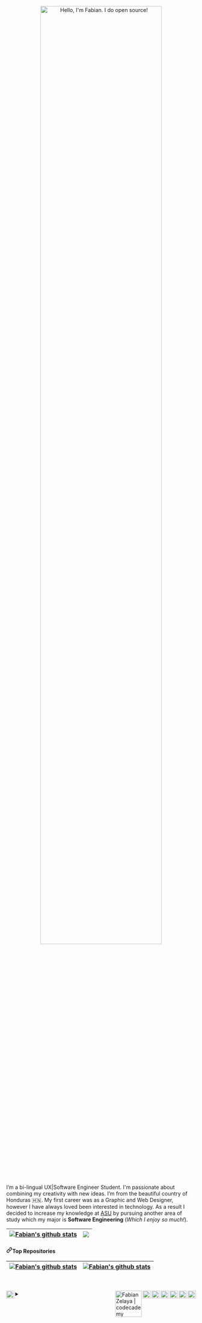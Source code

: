 <article class="markdown-body entry-content container-lg f5" itemprop="text"><p align="center" dir="auto"><a href="https://fabianzelaya.myportfolio.com" rel="nofollow"><img width="80%" alt="Hello, I'm Fabian. I do open source!" src="https://ucarecdn.com/6084e462-6626-4b76-a5db-baaa85980279/Hi_mac.png" style="max-width: 100%;"></a></p>

I’m a bi-lingual UX|Software Engineer Student. I'm passionate about combining my creativity with new ideas. I’m from the beautiful country of Honduras :honduras:. My first career was as a Graphic and Web Designer, however I have always loved been interested in technology. As a result I decided to increase my knowledge at [ASU](https://engineering.asu.edu/) by pursuing another area of study which my major is **Software Engineering** (_Which I enjoy so much!_).


<table>
<thead>
<tr>
<th><a href="https://github.com/fabianzelaya/github-readme-stats"><img align="center" src="https://github-readme-stats.vercel.app/api?username=fabianzelaya&amp;show_icons=true&amp;theme=dark#gh-dark-mode-only&amp;include_all_commits=true&amp;theme=buefy&amp;hide_border=true" alt="Fabian's github stats" data-canonical-src="https://github-readme-stats.vercel.app/api?username=fabianzelaya&amp;show_icons=true&amp;theme=dark#gh-dark-mode-only&amp;include_all_commits=true&amp;theme=buefy&amp;hide_border=true" style="max-width: 100%;"></a></th>

<th><a href="https://github.com/fabianzelaya/github-readme-stats"><img align="center" src="https://github-readme-stats.vercel.app/api/top-langs/?username=fabianzelaya&amp;layout=compact&amp;theme=dark#gh-dark-mode-only" data-canonical-src="https://github-readme-stats.vercel.app/api/pin/?username=fabianzelaya&amp;repo=HelloWorld-FZ&amp;theme=dark#gh-dark-mode-only&amp;hide_border=true" style="max-width: 100%;"></a></th>
</tr>
</thead>
</table>

<h4 dir="auto"><a id="user-content-top-repositories" class="anchor" aria-hidden="true" href="#top-repositories"><svg class="octicon octicon-link" viewBox="0 0 16 16" version="1.1" width="16" height="16" aria-hidden="true"><path fill-rule="evenodd" d="M7.775 3.275a.75.75 0 001.06 1.06l1.25-1.25a2 2 0 112.83 2.83l-2.5 2.5a2 2 0 01-2.83 0 .75.75 0 00-1.06 1.06 3.5 3.5 0 004.95 0l2.5-2.5a3.5 3.5 0 00-4.95-4.95l-1.25 1.25zm-4.69 9.64a2 2 0 010-2.83l2.5-2.5a2 2 0 012.83 0 .75.75 0 001.06-1.06 3.5 3.5 0 00-4.95 0l-2.5 2.5a3.5 3.5 0 004.95 4.95l1.25-1.25a.75.75 0 00-1.06-1.06l-1.25 1.25a2 2 0 01-2.83 0z"></path></svg></a>Top Repositories</h4>

<table>
<thead>
<tr>
<th><a href="https://github.com/fabianzelaya/HelloWorld-FZ"><img align="center" src="https://github-readme-stats.vercel.app/api/pin/?username=fabianzelaya&amp;repo=HelloWorld-FZ&amp;theme=dark#gh-dark-mode-only&amp;include_all_commits=true&amp;theme=buefy&amp;hide_border=true" alt="Fabian's github stats" data-canonical-src="https://github-readme-stats.vercel.app/api?username=fabianzelaya&amp;show_icons=true&amp;theme=dark#gh-dark-mode-only&amp;include_all_commits=true&amp;theme=buefy&amp;hide_border=true" style="max-width: 100%;"></a></th>

<th><a href="https://github.com/fabianzelaya/webdesign-FZ"><img align="center" src="https://github-readme-stats.vercel.app/api/pin/?username=fabianzelaya&amp;repo=webdesign-FZ&amp;theme=dark#gh-dark-mode-only&amp;include_all_commits=true&amp;theme=buefy&amp;hide_border=true" alt="Fabian's github stats" data-canonical-src="https://github-readme-stats.vercel.app/api/pin/?username=fabianzelaya&amp;repo=webdesign-FZ&amp;theme=dark#gh-dark-mode-only&amp;include_all_commits=true&amp;theme=buefy&amp;hide_border=true" style="max-width: 100%;"></a></th>
</tr>
</thead>
</table>
<!--
[![Readme Card](https://github-readme-stats.vercel.app/api/pin/?username=fabianzelaya&repo=HelloWorld-FZ&theme=dark#gh-dark-mode-only)](https://github.com/fabianzelaya/HelloWorld-FZ)-->

<!--
[![Readme Card](https://github-readme-stats.vercel.app/api/pin/?username=fabianzelaya&repo=webdesign-FZ&theme=dark#gh-dark-mode-only)](https://github.com/fabianzelaya/webdesign-FZ)-->

<br>
<br>
<a href="https://twitter.com/fabianzelayahn" rel="nofollow">
  <img align="right" alt="Fabian Zelaya | Twitter" width="21px" src="https://ucarecdn.com/81798c30-ee03-47a8-8cdc-d4a1187a698c/twitter.svg" style="max-width: 100%;">
</a>

<a href="https://www.linkedin.com/in/fabianzelaya/" rel="nofollow">
  <img align="right" alt="Fabian Zelaya | LinkedIn" width="21px" src="https://ucarecdn.com/51dfc8c0-c586-452c-b34f-e77b1ce03007/LinkedIn_logo.png" style="max-width: 100%;">
</a>

<a href="https://www.tiktok.com/@fabian.zelayahn" rel="nofollow">
  <img align="right" alt="Fabian Zelaya | TikTok" width="21px" src="https://ucarecdn.com/0c3afb9a-3686-455b-b751-3c19a783ea19/tiktoklogo.svg" style="max-width: 100%;">
</a>

<a href="https://www.instagram.com/fabianzelayahn/" rel="nofollow">
  <img align="right" alt="Fabian Zelaya | Instagram" width="21px" src="https://ucarecdn.com/30cb85c5-ceca-47d0-aa88-aec030b6661e/Instagram_logo.svg" style="max-width: 100%;">
</a>

<a href="https://www.twitch.tv/fabianzelaya" rel="nofollow">
  <img align="right" alt="Fabian Zelaya | Twitch" width="21px" src="https://ucarecdn.com/6bf1612c-089c-4199-856b-2ea31b1de6a2/Twitch_Glitch_Logo_Purple.svg" style="max-width: 100%;">
</a>

<a href="https://www.sololearn.com/Profile/23158644/?ref=app" rel="nofollow">
  <img align="right" alt="Fabian Zelaya | Sololearn" width="21px" src="https://ucarecdn.com/272a1a1f-79d2-4eb2-8518-8f3efb22d85b/sololearn.png" style="max-width: 100%;">
</a>

<a href="https://www.codecademy.com/profiles/fabianzelayahn" rel="nofollow">
  <img align="right" alt="Fabian Zelaya | codecademy" width="70x" src="https://ucarecdn.com/4707669f-6c50-49c8-bbee-4329eb9e69f4/Codecademy.svg" style="max-width: 100%;">
</a>


<!--
**fabianzelaya/fabianzelaya** is a ✨ _special_ ✨ repository because its `README.md` (this file) appears on your GitHub profile.

Here are some ideas to get you started:

- 🔭 I’m currently working on ...
- 🌱 I’m currently learning ...
- 👯 I’m looking to collaborate on ...
- 🤔 I’m looking for help with ...
- 💬 Ask me about ...
- 📫 How to reach me: ...
- 😄 Pronouns: ...
- ⚡ Fun fact: ...

[![Fabian's GitHub stats](https://github-readme-stats.vercel.app/api?username=fabianzelaya&show_icons=true&theme=dark#gh-dark-mode-only)](https://github.com/fabianzelaya/github-readme-stats)

[![Top Langs](https://github-readme-stats.vercel.app/api/top-langs/?username=fabianzelaya&layout=compact&theme=dark#gh-dark-mode-only)](https://github.com/fabianzelaya/github-readme-stats)
-->

<details>
    <summary><a href="https://fabianzelaya.myportfolio.com/" rel="nofollow">
  <img align="left" alt="Fabian Zelaya | fabianzelaya.com" width="21px" src="https://ucarecdn.com/5861251e-a47d-4c5c-a9e0-c3c385021427/FZWEB.png" style="max-width: 100%;">
</a></summary>
</details>